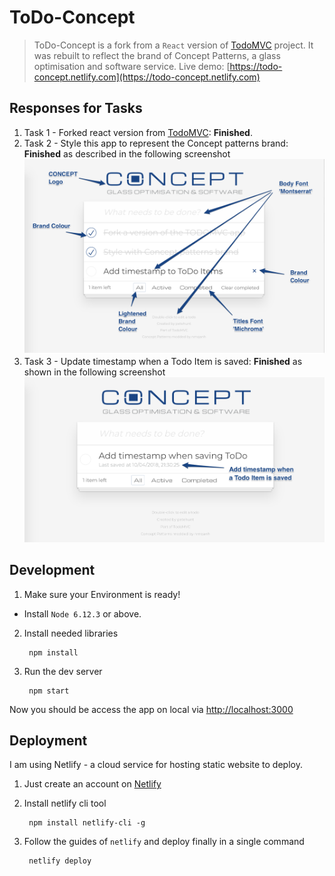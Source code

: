 #  ToDo-Concept

> ToDo-Concept is a fork from a `React` version of [TodoMVC](http://todomvc.com) project. It was rebuilt to reflect the brand of Concept Patterns, a glass optimisation and software service.
> Live demo: [https://todo-concept.netlify.com](https://todo-concept.netlify.com)

## Responses for Tasks

1. Task 1 - Forked react version from [TodoMVC](http://todomvc.com): **Finished**.
2. Task 2 - Style this app to represent the Concept patterns brand: **Finished** as described in the following screenshot
![ToDo Concept brand changes](/img/todo-concept-changes.png)
3. Task 3 - Update timestamp when a Todo Item is saved: **Finished** as shown in the following screenshot
![Update timestamp when a todo item is saved](/img/todo-concept-timestamp.png)

## Development

1. Make sure your Environment is ready!
  * Install `Node 6.12.3` or above.
2. Install needed libraries

        npm install
3. Run the dev server

        npm start

Now you should be access the app on local via [http://localhost:3000](http://localhost:3000)

## Deployment

I am using Netlify - a cloud service for hosting static website to deploy.

1. Just create an account on [Netlify](https://www.netlify.com)
2. Install netlify cli tool

        npm install netlify-cli -g

3. Follow the guides of `netlify` and deploy finally in a single command

        netlify deploy
